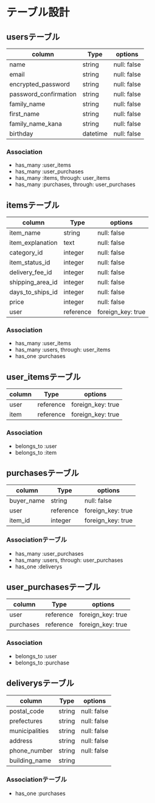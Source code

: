 # テーブル設計

## usersテーブル

|column               |Type    |options    |
|---------------------|--------|-----------|
|name                 |string  |null: false|
|email                |string  |null: false|
|encrypted_password   |string  |null: false|
|password_confirmation|string  |null: false|
|family_name          |string  |null: false|
|first_name           |string  |null: false|
|family_name_kana     |string  |null: false|
|birthday             |datetime|null: false|

### Association

- has_many :user_items
- has_many :user_purchases
- has_many :items, through: user_items
- has_many :purchases, through: user_purchases

## itemsテーブル

|column          |Type     |options          |
|----------------|---------|-----------------|
|item_name       |string   |null: false      |
|item_explanation|text     |null: false      |
|category_id     |integer  |null: false      |
|item_status_id  |integer  |null: false      |
|delivery_fee_id |integer  |null: false      |
|shipping_area_id|integer  |null: false      |
|days_to_ships_id|integer  |null: false      |
|price           |integer  |null: false      |
|user            |reference|foreign_key: true|

### Association

- has_many :user_items
- has_many :users, through: user_items
- has_one :purchases

## user_itemsテーブル

|column|Type     |options          |
|------|---------|-----------------|
|user  |reference|foreign_key: true|
|item  |reference|foreign_key: true|

### Association

- belongs_to :user
- belongs_to :item

## purchasesテーブル

|column    |Type     |options          |
|----------|---------|-----------------|
|buyer_name|string   |null: false      |
|user      |reference|foreign_key: true|
|item_id   |integer  |foreign_key: true|
### Associationテーブル

- has_many :user_purchases
- has_many :users, through: user_purchases
- has_one :deliverys

## user_purchasesテーブル

|column   |Type     |options          |
|---------|---------|-----------------|
|user     |reference|foreign_key: true|
|purchases|reference|foreign_key: true|

### Association

- belongs_to :user
- belongs_to :purchase

## deliverysテーブル

|column        |Type   |options    |
|--------------|-------|-----------|
|postal_code   |string |null: false|
|prefectures   |string |null: false|
|municipalities|string |null: false|
|address       |string |null: false|
|phone_number  |string |null: false|
|building_name |string |           |

### Associationテーブル

- has_one :purchases